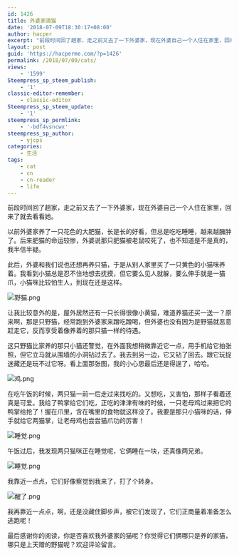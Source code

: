 ```yaml
---
id: 1426
title: 外婆家滴猫
date: '2018-07-09T18:30:17+08:00'
author: hacper
excerpt: "前段时间回了趟家，走之前又去了一下外婆家，现在外婆自己一个人住在家里，回来了就去看看她。\n\n以前外婆家养了一只花色的大肥猫，长是长的好看，但总是吃吃睡睡，越来越臃肿了。后来肥猫的命运较惨，外婆说那只肥猫被老鼠咬死了，也不知道是不是真的，我半信半疑。"
layout: post
guid: 'https://hacperme.com/?p=1426'
permalink: /2018/07/09/cats/
views:
    - '1599'
Steempress_sp_steem_publish:
    - '1'
classic-editor-remember:
    - classic-editor
Steempress_sp_steem_update:
    - '1'
steempress_sp_permlink:
    - '-bdf4vsncwx'
steempress_sp_author:
    - yjcps
categories:
    - 生活
tags:
    - cat
    - cn
    - cn-reader
    - life
---
```


前段时间回了趟家，走之前又去了一下外婆家，现在外婆自己一个人住在家里，回来了就去看看她。

以前外婆家养了一只花色的大肥猫，长是长的好看，但总是吃吃睡睡，越来越臃肿了。后来肥猫的命运较惨，外婆说那只肥猫被老鼠咬死了，也不知道是不是真的，我半信半疑。

此后，外婆和我们说也还想再养只猫，于是从别人家里买了一只黄色的小猫咪养着。我看到小猫总是忍不住地想去抚摸，但它要么见人就躲，要么伸手就是一猫爪，小猫咪比较怕生人，到现在还是这样。

![野猫.png](https://ipfs.busy.org/ipfs/QmUbrEPKYAH4fDDzNKx9W3ekRq69Wjy7NSJXs9vKwFMhbz)

让我比较意外的是，屋外居然还有一只长得很像小黄猫，难道养猫还买一送一？原来啊，那是只野猫，经常跑到外婆家来蹭吃蹭喝，但外婆也没有因为是野猫就恶意赶走它，反而享受着像养着的那只猫一样的待遇。

这只野猫比家养的那只小猫还警觉，在外面我想稍微靠近它一点，用手机给它拍张照，但它立马就从围墙的小洞钻过去了。我去到另一边，它又钻了回去。跟它玩捉迷藏还是玩不过它呀。看上面那张图，我的小心思最后还是得逞了，哈哈。

![鸡.png](https://ipfs.busy.org/ipfs/QmeNbcfFBFuSjp2YVPxNqK4yNh3xCW8z12i6zu8o6YsLhA)

在吃午饭的时候，两只猫一前一后走过来找吃的。又想吃，又害怕，那样子看着还真是可爱。我给了鸭掌给它们吃，正吃的津津有味的时候，一只老母鸡过来把它的鸭掌给抢了！握在爪里，含在嘴里的食物就这样没了。我要是那只小猫咪的话，伸手就给它两猫掌，让老母鸡也尝尝猫爪功的厉害！

![睡觉.png](https://ipfs.busy.org/ipfs/QmdhXiYMWuJfHqSJfdstC4YsjdMSFSZkXbZcfK367iDhzz)

午饭过后，我发现两只猫咪正在睡觉呢，它俩睡在一块，还真像两兄弟。

![睡觉.png](https://ipfs.busy.org/ipfs/QmVyrSoQQ4K1FgVVnBWVjfpTEdBCdaTtH3MBuQptZrpX2n)

我靠近一点点，它们好像察觉到我来了，打了个转身。

![醒了.png](https://ipfs.busy.org/ipfs/QmPFshAqnF1BNkQx3yGaqK1bc5VjUxmw552SgxRBhZwkm4)

我再靠近一点点，啊，还是没藏住脚步声，被它们发现了，它们正商量着准备怎么逃跑呢！

最后感谢你的阅读，你是否喜欢我外婆家的猫呢？你觉得它们俩哪只是养的家猫，哪只是上天赠的野猫呢？欢迎评论留言。